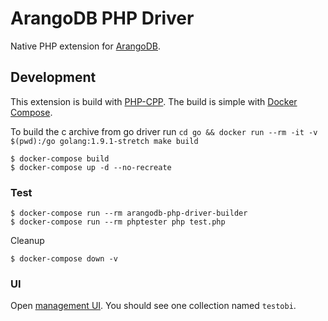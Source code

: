 # ArangoDB PHP Driver 
Native PHP extension for [ArangoDB](https://arangodb.com/).

## Development

This extension is build with [PHP-CPP](http://www.php-cpp.com/).
The build is simple with [Docker Compose](https://docs.docker.com/compose/install/).

To build the c archive from go driver run `cd go && docker run --rm -it -v $(pwd):/go golang:1.9.1-stretch make build`

```
$ docker-compose build
$ docker-compose up -d --no-recreate
```

### Test

```
$ docker-compose run --rm arangodb-php-driver-builder
$ docker-compose run --rm phptester php test.php
```

Cleanup

```
$ docker-compose down -v
```

### UI
Open [management UI](http://localhost:8529/). You should see one collection
named `testobi`.
